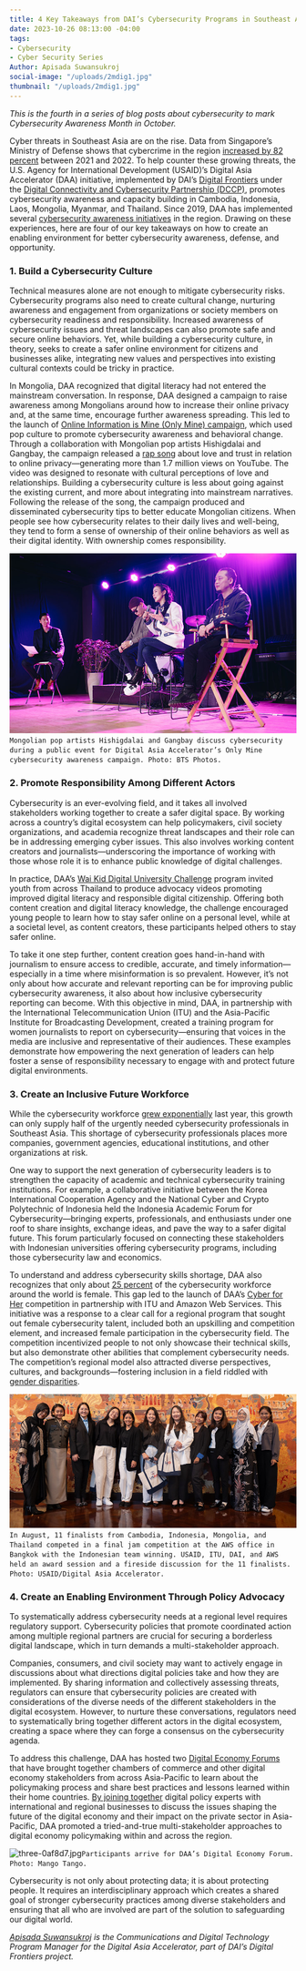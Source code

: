 ```yaml
---
title: 4 Key Takeaways from DAI’s Cybersecurity Programs in Southeast Asia and Mongolia
date: 2023-10-26 08:13:00 -04:00
tags:
- Cybersecurity
- Cyber Security Series
Author: Apisada Suwansukroj
social-image: "/uploads/2mdig1.jpg"
thumbnail: "/uploads/2mdig1.jpg"
---
```


*This is the fourth in a series of blog posts about cybersecurity to mark Cybersecurity Awareness Month in October.*

Cyber threats in Southeast Asia are on the rise. Data from Singapore’s Ministry of Defense shows that cybercrime in the region [increased by 82 percent](https://www.japantimes.co.jp/news/2023/07/18/asia-pacific/asean-cyberattacks-operations-center/) between 2021 and 2022. To help counter these growing threats, the U.S. Agency for International Development (USAID)’s Digital Asia Accelerator (DAA) initiative, implemented by DAI’s [Digital Frontiers](https://www.dai.com/our-work/projects/worldwide-digital-frontiers-df) under the [Digital Connectivity and Cybersecurity Partnership (DCCP)](https://www.state.gov/digital-connectivity-and-cybersecurity-partnership/), promotes cybersecurity awareness and capacity building in Cambodia, Indonesia, Laos, Mongolia, Myanmar, and Thailand. Since 2019, DAA has implemented several [cybersecurity awareness initiatives](https://www.ictworks.org/effective-cybersecurity-awareness-programs/) in the region. Drawing on these experiences, here are four of our key takeaways on how to create an enabling environment for better cybersecurity awareness, defense, and opportunity. 

<!--more-->

### 1. Build a Cybersecurity Culture
Technical measures alone are not enough to mitigate cybersecurity risks. Cybersecurity programs also need to create cultural change, nurturing awareness and engagement from organizations or society members on cybersecurity readiness and responsibility. Increased awareness of cybersecurity issues and threat landscapes can also promote safe and secure online behaviors. Yet, while building a cybersecurity culture, in theory, seeks to create a safer online environment for citizens and businesses alike, integrating new values and perspectives into existing cultural contexts could be tricky in practice. 

In Mongolia, DAA recognized that digital literacy had not entered the mainstream conversation. In response, DAA designed a campaign to raise awareness among Mongolians around how to increase their online privacy and, at the same time, encourage further awareness spreading. This led to the launch of [Online Information is Mine (Only Mine) campaign](https://www.usaid.gov/asia-regional/press-releases/feb-28-2022-usaid-launches-cybersecurity-awareness-campaign), which used pop culture to promote cybersecurity awareness and behavioral change. Through a collaboration with Mongolian pop artists Hishigdalai and Gangbay, the campaign released a [rap song](https://www.youtube.com/watch?v=gdA3PMOseto) about love and trust in relation to online privacy—generating more than 1.7 million views on YouTube. The video was designed to resonate with cultural perceptions of love and relationships. Building a cybersecurity culture is less about going against the existing current, and more about integrating into mainstream narratives. Following the release of the song, the campaign produced and disseminated cybersecurity tips to better educate Mongolian citizens. When people see how cybersecurity relates to their daily lives and well-being, they tend to form a sense of ownership of their online behaviors as well as their digital identity. With ownership comes responsibility.  

![dig1.jpg](/uploads/dig1.jpg)`Mongolian pop artists Hishigdalai and Gangbay discuss cybersecurity during a public event for Digital Asia Accelerator’s Only Mine cybersecurity awareness campaign. Photo: BTS Photos.`

### 2. Promote Responsibility Among Different Actors 
Cybersecurity is an ever-evolving field, and it takes all involved stakeholders working together to create a safer digital space. By working across a country’s digital ecosystem can help policymakers, civil society organizations, and academia recognize threat landscapes and their role can be in addressing emerging cyber issues. This also involves working content creators and journalists—underscoring the importance of working with those whose role it is to enhance public knowledge of digital challenges. 

In practice, DAA’s [Wai Kid Digital University Challenge](https://dai-global-digital.com/five-fresh-tips-to-make-digital-safety-cool-again-a-case-study-from-thailand.html) program invited youth from across Thailand to produce advocacy videos promoting improved digital literacy and responsible digital citizenship. Offering both content creation and digital literacy knowledge, the challenge encouraged young people to learn how to stay safer online on a personal level, while at a societal level, as content creators, these participants helped others to stay safer online. 

To take it one step further, content creation goes hand-in-hand with journalism to ensure access to credible, accurate, and timely information—especially in a time where misinformation is so prevalent. However, it’s not only about how accurate and relevant reporting can be for improving public cybersecurity awareness, it also about how inclusive cybersecurity reporting can become. With this objective in mind, DAA, in partnership with the International Telecommunication Union (ITU) and the Asia-Pacific Institute for Broadcasting Development, created a training program for women journalists to report on cybersecurity—ensuring that voices in the media are inclusive and representative of their audiences. These examples demonstrate how empowering the next generation of leaders can help foster a sense of responsibility necessary to engage with and protect future digital environments. 

### 3. Create an Inclusive Future Workforce
While the cybersecurity workforce [grew exponentially](https://www.securitymagazine.com/articles/98512-global-cybersecurity-workforce-grows-to-47-million) last year, this growth can only supply half of the urgently needed cybersecurity professionals in Southeast Asia. This shortage of cybersecurity professionals places more companies, government agencies, educational institutions, and other organizations at risk.
  
One way to support the next generation of cybersecurity leaders is to strengthen the capacity of academic and technical cybersecurity training institutions. For example, a collaborative initiative between the Korea International Cooperation Agency and the National Cyber and Crypto Polytechnic of Indonesia held the Indonesia Academic Forum for Cybersecurity—bringing experts, professionals, and enthusiasts under one roof to share insights, exchange ideas, and pave the way to a safer digital future. This forum particularly focused on connecting these stakeholders with Indonesian universities offering cybersecurity programs, including those cybersecurity law and economics.  

To understand and address cybersecurity skills shortage, DAA also recognizes that only about [25 percent](https://www.isc2.org/research) of the cybersecurity workforce around the world is female. This gap led to the launch of DAA’s [Cyber for Her](https://www.itu.int/net/events/eventdetails.asp?lang=en&eventid=21170) competition in partnership with ITU and Amazon Web Services. This initiative was a response to a clear call for a regional program that sought out female cybersecurity talent, included both an upskilling and competition element, and increased female participation in the cybersecurity field. The competition incentivized people to not only showcase their technical skills, but also demonstrate other abilities that complement cybersecurity needs. The competition’s regional model also attracted diverse perspectives, cultures, and backgrounds—fostering inclusion in a field riddled with [gender disparities](https://www.infosecurity-magazine.com/opinions/gender-gap-cyber-we-do/).
 
![2-c82457.jpg](/uploads/2-c82457.jpg)`In August, 11 finalists from Cambodia, Indonesia, Mongolia, and Thailand competed in a final jam competition at the AWS office in Bangkok with the Indonesian team winning. USAID, ITU, DAI, and AWS held an award session and a fireside discussion for the 11 finalists. Photo: USAID/Digital Asia Accelerator.`

### 4. Create an Enabling Environment Through Policy Advocacy
To systematically address cybersecurity needs at a regional level requires regulatory support. Cybersecurity policies that promote coordinated action among multiple regional partners are crucial for securing a borderless digital landscape, which in turn demands a multi-stakeholder approach.

Companies, consumers, and civil society may want to actively engage in discussions about what directions digital policies take and how they are implemented. By sharing information and collectively assessing threats, regulators can ensure that cybersecurity policies are created with considerations of the diverse needs of the different stakeholders in the digital ecosystem. However, to nurture these conversations, regulators need to systematically bring together different actors in the digital ecosystem, creating a space where they can forge a consensus on the cybersecurity agenda. 

To address this challenge, DAA has hosted two [Digital Economy Forums](https://www.youtube.com/watch?v=j9Zin_5sdKA) that have brought together chambers of commerce and other digital economy stakeholders from across Asia-Pacific to learn about the policymaking process and share best practices and lessons learned within their home countries. [By joining together](https://digitalpolicy.asia/digital-economy-forum-two/) digital policy experts with international and regional businesses to discuss the issues shaping the future of the digital economy and their impact on the private sector in Asia-Pacific, DAA promoted a tried-and-true multi-stakeholder approaches to digital economy policymaking within and across the region.
 
![three-0af8d7.jpg](/uploads/three-0af8d7.jpg)`Participants arrive for DAA’s Digital Economy Forum. Photo: Mango Tango.` 

Cybersecurity is not only about protecting data; it is about protecting people. It requires an interdisciplinary approach which creates a shared goal of stronger cybersecurity practices among diverse stakeholders and ensuring that all who are involved are part of the solution to safeguarding our digital world. 

*[Apisada Suwansukroj](https://www.linkedin.com/in/apisada-suwansukroj/) is the Communications and Digital Technology Program Manager for the Digital Asia Accelerator, part of DAI’s Digital Frontiers project.*